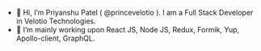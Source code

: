 - 👋 Hi, I’m Priyanshu Patel ( @princevelotio ). I am a Full  Stack Developer in Velotio Technologies.
- 👀 I’m mainly working upon React JS, Node JS, Redux, Formik, Yup, Apollo-client, GraphQL.

<!---
princevelotio/princevelotio is a ✨ special ✨ repository because its `README.md` (this file) appears on your GitHub profile.
You can click the Preview link to take a look at your changes.
--->
